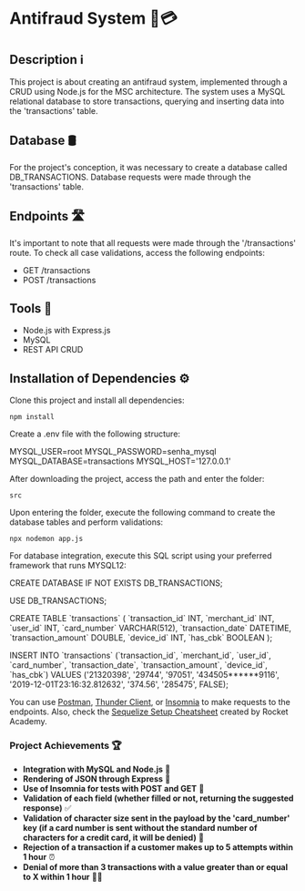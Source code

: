 Antifraud System 🚫💳
=====================

Description ℹ️
--------------

This project is about creating an antifraud system, implemented through a CRUD using Node.js for the MSC architecture. The system uses a MySQL relational database to store transactions, querying and inserting data into the 'transactions' table.

Database 🛢️
------------

For the project's conception, it was necessary to create a database called DB\_TRANSACTIONS. Database requests were made through the 'transactions' table.

Endpoints 🛣️
-------------

It's important to note that all requests were made through the '/transactions' route. To check all case validations, access the following endpoints:

*   GET /transactions
*   POST /transactions

Tools 🧰
--------

*   Node.js with Express.js
*   MySQL
*   REST API CRUD

Installation of Dependencies ⚙️
-------------------------------

Clone this project and install all dependencies:

`npm install`

Create a .env file with the following structure:

MYSQL\_USER=root
MYSQL\_PASSWORD=senha\_mysql
MYSQL\_DATABASE=transactions
MYSQL\_HOST='127.0.0.1'
    

After downloading the project, access the path and enter the folder:

`src`

Upon entering the folder, execute the following command to create the database tables and perform validations:

`npx nodemon app.js`

For database integration, execute this SQL script using your preferred framework that runs MYSQL12:

CREATE DATABASE IF NOT EXISTS DB\_TRANSACTIONS;

USE DB\_TRANSACTIONS;

CREATE TABLE \`transactions\` 
(
    \`transaction\_id\` INT,
    \`merchant\_id\` INT,
    \`user\_id\` INT,
    \`card\_number\` VARCHAR(512),
    \`transaction\_date\` DATETIME,
    \`transaction\_amount\` DOUBLE,
    \`device\_id\` INT,
    \`has\_cbk\` BOOLEAN
);

INSERT INTO \`transactions\` (\`transaction\_id\`, \`merchant\_id\`, \`user\_id\`, \`card\_number\`, \`transaction\_date\`, \`transaction\_amount\`, \`device\_id\`, \`has\_cbk\`) VALUES
    ('21320398', '29744', '97051', '434505\*\*\*\*\*\*9116', '2019-12-01T23:16:32.812632', '374.56', '285475', FALSE);
    

You can use [Postman](https://www.postman.com/), [Thunder Client](https://www.thunderclient.com/), or [Insomnia](https://insomnia.rest/) to make requests to the endpoints. Also, check the [Sequelize Setup Cheatsheet](https://bootcamp.rocketacademy.co/4-backend-structure/4.1-orm-sequelize/4.1.9-sequelize-setup-cheatsheet) created by Rocket Academy.

### Project Achievements 🏆

*   **Integration with MySQL and Node.js** 🚀
*   **Rendering of JSON through Express** 🎨
*   **Use of Insomnia for tests with POST and GET** 🧪
*   **Validation of each field (whether filled or not, returning the suggested response)** ✅
*   **Validation of character size sent in the payload by the 'card\_number' key (if a card number is sent without the standard number of characters for a credit card, it will be denied)** 📏
*   **Rejection of a transaction if a customer makes up to 5 attempts within 1 hour** ⏰
*   **Denial of more than 3 transactions with a value greater than or equal to X within 1 hour** 🚫💸

